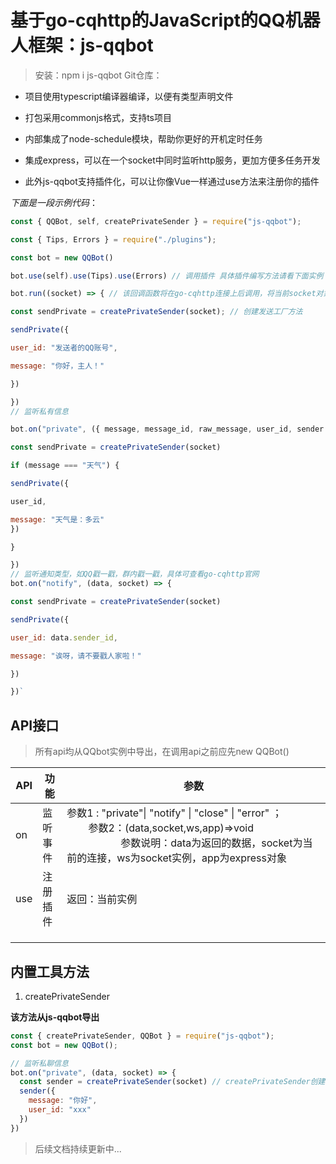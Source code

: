 # 基于go-cqhttp的JavaScript的QQ机器人框架：js-qqbot

> 安装：npm i js-qqbot
> Git仓库：

- 项目使用typescript编译器编译，以便有类型声明文件

- 打包采用commonjs格式，支持ts项目

- 内部集成了node-schedule模块，帮助你更好的开机定时任务

- 集成express，可以在一个socket中同时监听http服务，更加方便多任务开发

- 此外js-qqbot支持插件化，可以让你像Vue一样通过use方法来注册你的插件

*下面是一段示例代码*：

```js
const { QQBot, self, createPrivateSender } = require("js-qqbot");

const { Tips, Errors } = require("./plugins");

const bot = new QQBot()

bot.use(self).use(Tips).use(Errors) // 调用插件 具体插件编写方法请看下面实例

bot.run((socket) => { // 该回调函数将在go-cqhttp连接上后调用，将当前socket对象传入

const sendPrivate = createPrivateSender(socket); // 创建发送工厂方法

sendPrivate({

user_id: "发送者的QQ账号",

message: "你好，主人！"

})

})
// 监听私有信息

bot.on("private", ({ message, message_id, raw_message, user_id, sender }, socket) => {

const sendPrivate = createPrivateSender(socket)

if (message === "天气") {

sendPrivate({

user_id,

message: "天气是：多云"
})

}

})
// 监听通知类型，如QQ戳一戳，群内戳一戳，具体可查看go-cqhttp官网
bot.on("notify", (data, socket) => {

const sendPrivate = createPrivateSender(socket)

sendPrivate({

user_id: data.sender_id,

message: "诶呀，请不要戳人家啦！"

})

})`
```

## API接口

> 所有api均从QQbot实例中导出，在调用api之前应先new QQBot()

| API | 功能   | 参数                                                                                                                                                                                                       |
| --- | ---- | -------------------------------------------------------------------------------------------------------------------------------------------------------------------------------------------------------- |
| on  | 监听事件 | 参数1 : "private"\| "notify" \| "close" \| "error" ；                      参数2：(data,socket,ws,app)=>void                                            参数说明：data为返回的数据，socket为当前的连接，ws为socket实例，app为express对象 |
| use | 注册插件 | 返回：当前实例                                                                                                                                                                                                  |
|     |      |                                                                                                                                                                                                          |
|     |      |                                                                                                                                                                                                          |
|     |      |                                                                                                                                                                                                          |

## 内置工具方法

1. createPrivateSender

**该方法从js-qqbot导出**

```js
const { createPrivateSender, QQBot } = require("js-qqbot");
const bot = new QQBot();

// 监听私聊信息
bot.on("private", (data, socket) => {
  const sender = createPrivateSender(socket) // createPrivateSender创建私聊发送方法
  sender({
    message: "你好",
    user_id: "xxx"
  })
})

```



> 后续文档持续更新中...
